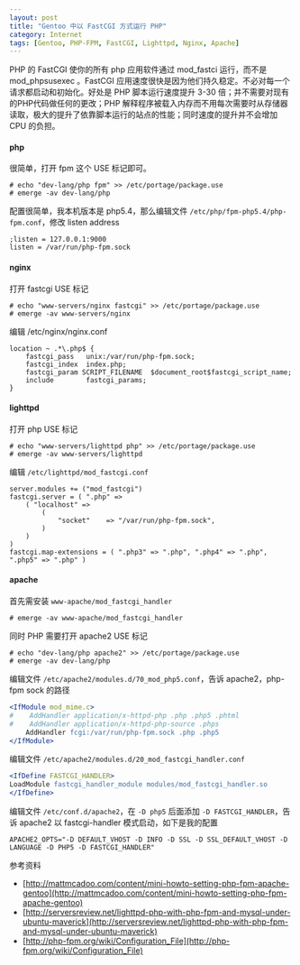```yaml
---
layout: post
title: "Gentoo 中以 FastCGI 方式运行 PHP"
category: Internet
tags: [Gentoo, PHP-FPM, FastCGI, Lighttpd, Nginx, Apache]
---
```


PHP 的 FastCGI 使你的所有 php 应用软件通过 mod_fastci 运行，而不是 mod_phpsusexec 。FastCGI 应用速度很快是因为他们持久稳定。不必对每一个请求都启动和初始化。好处是 PHP 脚本运行速度提升 3-30 倍；并不需要对现有的PHP代码做任何的更改；PHP 解释程序被载入内存而不用每次需要时从存储器读取，极大的提升了依靠脚本运行的站点的性能；同时速度的提升并不会增加 CPU 的负担。

#### php

很简单，打开 fpm 这个 USE 标记即可。

    # echo "dev-lang/php fpm" >> /etc/portage/package.use
    # emerge -av dev-lang/php

配置很简单，我本机版本是 php5.4，那么编辑文件 `/etc/php/fpm-php5.4/php-fpm.conf`，修改 listen address

    ;listen = 127.0.0.1:9000
    listen = /var/run/php-fpm.sock

<!-- more -->

#### nginx

打开 fastcgi USE 标记

    # echo "www-servers/nginx fastcgi" >> /etc/portage/package.use
    # emerge -av www-servers/nginx

编辑 /etc/nginx/nginx.conf

```nginx
location ~ .*\.php$ {
    fastcgi_pass   unix:/var/run/php-fpm.sock;
    fastcgi_index  index.php;
    fastcgi_param SCRIPT_FILENAME  $document_root$fastcgi_script_name;
    include        fastcgi_params;
}
```

#### lighttpd

打开 php USE 标记

    # echo "www-servers/lighttpd php" >> /etc/portage/package.use
    # emerge -av www-servers/lighttpd

编辑 `/etc/lighttpd/mod_fastcgi.conf`

    server.modules += ("mod_fastcgi")
    fastcgi.server = ( ".php" =>
        ( "localhost" =>
            (
                "socket"    => "/var/run/php-fpm.sock",
            )
        )
    )
    fastcgi.map-extensions = ( ".php3" => ".php", ".php4" => ".php", ".php5" => ".php" )

#### apache

首先需安装 `www-apache/mod_fastcgi_handler`

    # emerge -av www-apache/mod_fastcgi_handler

同时 PHP 需要打开 apache2 USE 标记

    # echo "dev-lang/php apache2" >> /etc/portage/package.use
    # emerge -av dev-lang/php

编辑文件 `/etc/apache2/modules.d/70_mod_php5.conf`，告诉 apache2，php-fpm sock 的路径

```apache
<IfModule mod_mime.c>
#    AddHandler application/x-httpd-php .php .php5 .phtml
#    AddHandler application/x-httpd-php-source .phps
    AddHandler fcgi:/var/run/php-fpm.sock .php .php5
</IfModule>
```

编辑文件 `/etc/apache2/modules.d/20_mod_fastcgi_handler.conf`

```apache
<IfDefine FASTCGI_HANDLER>
LoadModule fastcgi_handler_module modules/mod_fastcgi_handler.so
</IfDefine>
```

编辑文件 `/etc/conf.d/apache2`，在 `-D php5` 后面添加 `-D FASTCGI_HANDLER`，告诉 apache2 以 fastcgi-handler 模式启动，如下是我的配置

    APACHE2_OPTS="-D DEFAULT_VHOST -D INFO -D SSL -D SSL_DEFAULT_VHOST -D LANGUAGE -D PHP5 -D FASTCGI_HANDLER"

参考资料

- [http://mattmcadoo.com/content/mini-howto-setting-php-fpm-apache-gentoo](http://mattmcadoo.com/content/mini-howto-setting-php-fpm-apache-gentoo)
- [http://serversreview.net/lighttpd-php-with-php-fpm-and-mysql-under-ubuntu-maverick](http://serversreview.net/lighttpd-php-with-php-fpm-and-mysql-under-ubuntu-maverick)
- [http://php-fpm.org/wiki/Configuration_File](http://php-fpm.org/wiki/Configuration_File)
